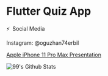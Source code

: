 
# Flutter Quiz App

⚡ Social Media

Instagram: @oguzhan74erbil

[Apple iPhone 11 Pro Max Presentation](https://user-images.githubusercontent.com/82578095/130060710-57833ac7-0f6e-4c49-a40d-1161c2775836.png)

![99's Github Stats](https://github-readme-stats.vercel.app/api?username=oguzhanerbil&bg_color=31,00ff00,000000&title_color=fff&text_color=fff&count_private=true)
